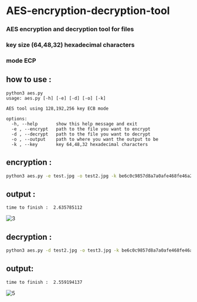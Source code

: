 # AES-encryption-decryption-tool
### AES encryption and decryption tool for files
### key size (64,48,32) hexadecimal characters
### mode ECP



## how to use :
```
python3 aes.py
usage: aes.py [-h] [-e] [-d] [-o] [-k]

AES tool using 128,192,256 key ECB mode

options:
  -h, --help       show this help message and exit
  -e , --encrypt   path to the file you want to encrypt
  -d , --decrypt   path to the file you want to decrypt
  -o , --output    path to where you want the output to be
  -k , --key       key 64,48,32 hexadecimal characters
```

## encryption : 
```bash
python3 aes.py -e test.jpg -o test2.jpg -k be6c0c9857d8a7a0afe468fe46a2141a6c8d13e2592dadad4200e2913c357587
```
## output :
```
time to finish :  2.635785112
```
![3](https://user-images.githubusercontent.com/57776872/226442857-7b4f0d61-29ef-4fb1-b069-3cc9aa17948d.png)


## decryption : 
```bash
python3 aes.py -d test2.jpg -o test3.jpg -k be6c0c9857d8a7a0afe468fe46a2141a6c8d13e2592dadad4200e2913c357587
```

## output:
```
time to finish :  2.559194137
```
![5](https://user-images.githubusercontent.com/57776872/226442959-821867c1-9945-4be1-97da-cb64474fbd50.png)
